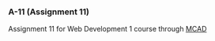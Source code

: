 ### A-11 (Assignment 11)

Assignment 11 for Web Development 1 course through [MCAD](https://mcad.edu/)
